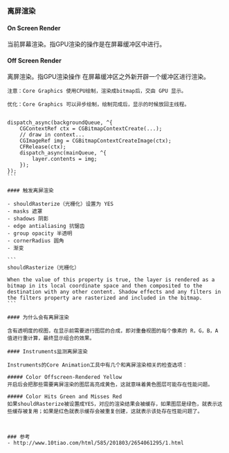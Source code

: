 

### 离屏渲染

#### On Screen Render

当前屏幕渲染。指GPU渲染的操作是在屏幕缓冲区中进行。

#### Off Screen Render

离屏渲染。指GPU渲染操作 在屏幕缓冲区之外新开辟一个缓冲区进行渲染。


````
注意：Core Graphics 使用CPU绘制，渲染成bitmap后，交由 GPU 显示。

优化：Core Graphics 可以异步绘制，绘制完成后，显示的时候放回主线程。


dispatch_async(backgroundQueue, ^{
    CGContextRef ctx = CGBitmapContextCreate(...);
    // draw in context...
    CGImageRef img = CGBitmapContextCreateImage(ctx);
    CFRelease(ctx);
    dispatch_async(mainQueue, ^{
        layer.contents = img;
    });
});
```

#### 触发离屏渲染

- shouldRasterize（光栅化）设置为 YES
- masks 遮罩
- shadows 阴影
- edge antialiasing 抗锯齿
- group opacity 半透明
- cornerRadius 圆角
- 渐变

```
shouldRasterize（光栅化）

When the value of this property is true, the layer is rendered as a bitmap in its local coordinate space and then composited to the destination with any other content. Shadow effects and any filters in the filters property are rasterized and included in the bitmap. 
```

#### 为什么会有离屏渲染

含有透明度的视图，在显示前需要进行图层的合成，即对重叠视图的每个像素的 R，G，B，A 值进行重计算，最终显示组合的效果。

#### Instruments监测离屏渲染

Instruments的Core Animation工具中有几个和离屏渲染相关的检查选项：

##### Color Offscreen-Rendered Yellow
开启后会把那些需要离屏渲染的图层高亮成黄色，这就意味着黄色图层可能存在性能问题。

##### Color Hits Green and Misses Red
如果shouldRasterize被设置成YES，对应的渲染结果会被缓存，如果图层是绿色，就表示这些缓存被复用；如果是红色就表示缓存会被重复创建，这就表示该处存在性能问题了。



### 参考
- http://www.10tiao.com/html/585/201803/2654061295/1.html
